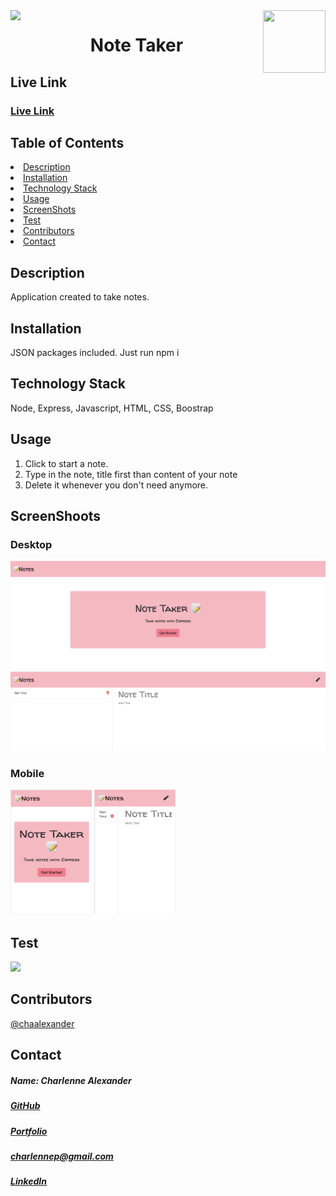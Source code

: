 <img align="left" src= "https://img.shields.io/badge/License-MIT-green">
<img align="right" width="100" height="100" src="https://avatars1.githubusercontent.com/u/59755481?v=4">
<h1 align= "center">Note Taker</h1> 
<h2>Live Link</h2>
<h3><a href= "https://note-taker-ca.herokuapp.com/">Live Link</a></h3>  
<h2> Table of Contents </h2>
<li><a href="#description">Description</a></li>  
<li><a href="#installation">Installation</a></li> 
<li><a href="#tech">Technology Stack</a></li> 
<li><a href="#usage">Usage</a></li> 
<li><a href="#screen">ScreenShots</a></li> 
<li><a href="#test">Test</a></li>
<li><a href="#contributors">Contributors</a></li>   
<li><a href="#contact">Contact</a></li> 
<h2 id="description"> Description </h2>
<p>Application created to take notes.</p>   
<h2 id="installation"> Installation </h2>
<p>JSON packages included. Just run npm i</p>          
<h2 id="tech"> Technology Stack </h2>          
<p>Node, Express, Javascript, HTML, CSS, Boostrap</p>          
<h2 id="usage"> Usage </h2>
<ol>
<li>Click to start a note.</li>
<li>Type in the note, title first than content of your note</li>
<li>Delete it whenever you don't need anymore.</li>
</ol>   
<h2 id="screen"> ScreenShoots </h2>
<h3>Desktop</h3>
<img src= "screenShots/index.png">
<img src= "screenShots/notes.png">
<h3>Mobile</h3>
<img width="130" height="200" src= "screenShots/mobile-index.png">
<img width="130" height="200" src= "screenShots/mobile-note.png">
<h2 id="test"> Test </h2>
<img src= "screenShots/gif.gif">
<h2 id="contributors"> Contributors </h2>
<p><a href= "https://github.com/chaalexander">@chaalexander</a></p> 
<h2 id="contact"> Contact </h2>         
<h5> Name: Charlenne Alexander </h5>       
<h5><a href= "https://github.com/chaalexander">GitHub</a></h5>  
<h5><a href= "https://chaalexander.github.io/">Portfolio</a></h5>  
<h5><a href= "mailto:charlennep@gmail.com">charlennep@gmail.com</a></h5>       
<h5><a href= "https://www.linkedin.com/in/cha-alexander">LinkedIn</a></h5>
